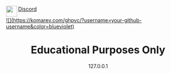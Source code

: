 <a     align="left" href="https://pastebin.com/raw/snq3iTAB">
  <img align="left" src="https://raw.githubusercontent.com/Astivery/Astivery/master/DiscordLogo.png?raw=true" height="30px" width="30px"/>
  <p   align="left">Discord</p>
       ![](https://komarev.com/ghpvc/?username=your-github-username&color=blueviolet)
</a>

<h1 align='center'> Educational Purposes Only</h1>
<p align='center'>127.0.0.1<p>


